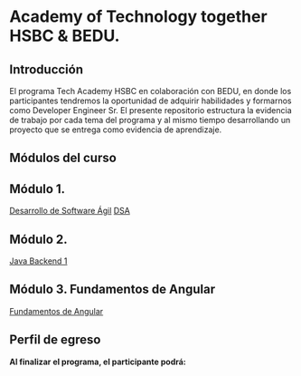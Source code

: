 # Academy of Technology together HSBC & BEDU.

## Introducción

El programa  Tech Academy HSBC en colaboración con BEDU, en donde los participantes tendremos la oportunidad de adquirir habilidades y formarnos como Developer Engineer Sr. El presente repositorio estructura la evidencia de trabajo por cada tema del programa y al mismo tiempo desarrollando un proyecto que se entrega como evidencia de aprendizaje. 

## Módulos del curso

## **Módulo 1.**
[Desarrollo de Software Ágil](https://github.com/mgalvez89/TechAcademyHSBC-BEDU/tree/main/Desarrollo%20de%20Software%20Agil)
[DSA](https://user-images.githubusercontent.com/74322391/205520612-928c9a2f-b2ec-4d54-be45-debf0b626fc8.PNG)
## **Módulo 2.** 
[Java Backend 1]()
## **Módulo 3.**  Fundamentos de Angular 
[Fundamentos de Angular]()


## Perfil de egreso

**Al finalizar el programa, el participante podrá:**

